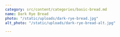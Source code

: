 ```yaml
---
category: src/content/categories/basic-bread.md
name: Dark Rye Bread
photo: "/static/uploads/dark-rye-bread.jpg"
alt_photo: "/static/uploads/dark-rye-bread-alt.jpg"

---
```


